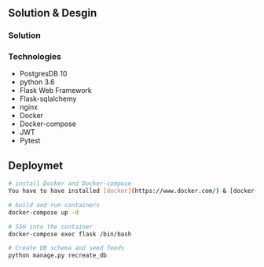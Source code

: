 # 

## Solution & Desgin

### Solution
> 

### Technologies
- PostgresDB 10
- python 3.6
- Flask Web Framework
- Flask-sqlalchemy
- nginx
- Docker
- Docker-compose
- JWT
- Pytest

## Deploymet
```bash
# install Docker and Docker-compose
You have to have installed [docker](https://www.docker.com/) & [docker-compose](https://docs.docker.com/compose/install/) in other to make it work.

# build and run containers
docker-compose up -d

# SSH into the container
docker-compose exec flask /bin/bash

# Create DB schema and seed feeds
python manage.py recreate_db
